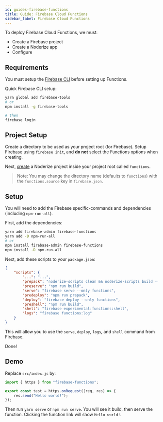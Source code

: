```yaml
---
id: guides-firebase-functions
title: Guide: Firebase Cloud Functions
sidebar_label: Firebase Cloud Functions
---
```


To deploy Firebase Cloud Functions, we must:

* Create a Firebase project
* Create a Noderize app
* Configure

## Requirements

You must setup the [Firebase CLI](https://github.com/firebase/firebase-tools) before setting up Functions.

Quick Firebase CLI setup:

```bash
yarn global add firebase-tools
# or
npm install -g firebase-tools

# then
firebase login
```

## Project Setup

Create a directory to be used as your project root (for Firebase). Setup Firebase using `firebase init`, and **do not** select the Functions options when creating.

Next, [create](create.md) a Noderize project inside your project root called `functions`.

> Note: You may change the directory name (defaults to `functions`) with the `functions.source` key in `firebase.json`.

## Setup

You will need to add the Firebase specific-commands and dependencies (including `npm-run-all`).

First, add the dependencies:

```bash
yarn add firebase-admin firebase-functions
yarn add -D npm-run-all
# or
npm install firebase-admin firebase-functions
npm install -D npm-run-all
```

Next, add these scripts to your `package.json`:

```json
{
    "scripts": {
        "...": "...",
		"prepack": "noderize-scripts clean && noderize-scripts build --env production",
		"preserve": "npm run build",
		"serve": "firebase serve --only functions",
		"predeploy": "npm run prepack",
		"deploy": "firebase deploy --only functions",
        "preshell": "npm run build",
        "shell": "firebase experimental:functions:shell",
        "logs": "firebase functions:log"
    }
}
```

This will allow you to use the `serve`, `deploy`, `logs`, and `shell` command from Firebase.

Done!

## Demo

Replace `src/index.js` by:

```js
import { https } from "firebase-functions";

export const test = https.onRequest((req, res) => {
	res.send("Hello world!");
});
```

Then run `yarn serve` or `npm run serve`. You will see it build, then serve the function. Clicking the function link will show `Hello world!`.
